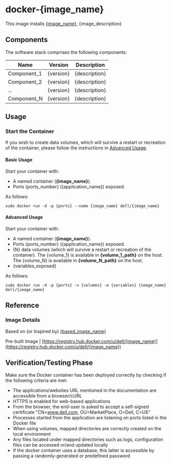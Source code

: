 # docker-{image_name}
This image installs [{image_name}]({image_official_website}), {image_description}

## Components
The software stack comprises the following components:

Name         | Version     | Description
-------------|-------------|------------------
Component_1  | {version}   | {description}
Component_2  | {version}   | {description}
...          | {version}   | {description}
Component_N  | {version}   | {description}

## Usage

### Start the Container
If you wish to create data volumes, which will survive a restart or recreation of the container, please follow the instructions in [Advanced Usage](#advanced-usage).

#### Basic Usage
Start your container with:

 - A named container (**{image_name}**).
 - Ports {ports_number} ({application_name}) exposed.

As follows:

```no-highlight
sudo docker run -d -p {ports} --name {image_name} dell/{image_name}
```

<a name="advanced-usage"></a>
#### Advanced Usage
Start your container with:

- A named container (**{image_name}**).
- Ports {ports_number} ({application_name}) exposed.
- {N} data volumes (which will survive a restart or recreation of the container). The {volume_1} is available in **{volume_1_path}** on the host. The {volume_N} is available in **{volume_N_path}** on the host. 
- {variables_exposed} 

As follows:

```no-highlight
sudo docker run -d -p {ports} -v {volumes} -e {variables} {image_name} dell/{image_name}
```

## Reference

### Image Details

Based on (or Inspired by) [{based_image_name}]({based_image_github})

Pre-built Image | [https://registry.hub.docker.com/u/dell/{image_name}](https://registry.hub.docker.com/u/dell/{image_name}) 


## Verification/Testing Phase

Make sure the Docker container has been deployed correctly by checking if the following criteria are met: 
 
* The applications/websites URL mentioned in the documentation are accessible from a browser/cURL
* HTTPS is enabled for web-based applications 
* From the browser, the end-user is asked to accept a self-signed certificate "CN=www.dell.com, OU=MarketPlace, O=Dell, C=US"
* Processes started from the application are listening on ports listed in the Docker file
* When using volumes, mapped directories are correctly created on the local environment
* Any files located under mapped directories such as logs, configuration files can be accessed or/and updated locally
* If the docker container uses a database, this latter is accessible by passing a randomly-generated or predefined password
